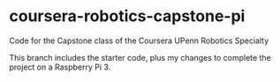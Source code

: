 # coursera-robotics-capstone-pi
Code for the Capstone class of the Coursera UPenn Robotics Specialty

This branch includes the starter code, plus my changes to complete the project on a Raspberry Pi 3.
